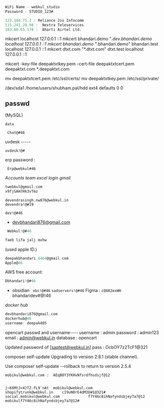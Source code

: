 
```d
WiFi Name - webkul_studio  
Password - STUDIO_123#
```

```d 
122.184.75.2 : Reliance Jio Infocomm
115.241.28.98 :  Nextra Teleservices
103.80.65.178 :  Bharti Airtel Ltd.
```

mkcert localhost 127.0.0.1 ::1
mkcert bhandari.demo "*.dev.bhandari.demo localhost 127.0.0.1 ::1
mkcert bhandari.demo "*.bhandari.demo" bhandari.test localhost 127.0.0.1 ::1
mkcert dtxt.com "*.dtxt.com" dtxt.test localhost 127.0.0.1 ::1


mkcert -key-file deepaktxtkey.pem -cert-file deepaktxtcert.pem deepaktxt.com *.deepaktxt.com


mv deepaktxtcert.pem /etc/ssl/certs/
mv deepaktxtkey.pem /etc/ssl/private/

/dev/sda1	/home/users/shubham.pal/hdd	ext4	defaults	0	0

passwd
---
(MySQL) 
``` shell
data
```
``` shell
 Chat@#46 
 ```
uvdesk ----- 
``` shell
uvdesk!@#
```
erp password :
``` shell
 Erp@webkul#46
```
*Accounts team excel login gmail*
``` d
twebkul@gmail.com
x9fjGAH7Hk3vTmz
```

``` shell  gitlab
devendrasingh.nw876@webkul.in
devendra!@#19
```

` dev!@#46 `
* devbhandari876@gmail.com
``` d
 Webkul!@#46 
```
``` c
faeb lifa jalj mxhw
```
 (used apple ID.)
``` c
deepakbhandari.6464@gmail.com
Apple@46
```
AWS free account: 
``` d
Dbhandari!@#46
```

* obsidian
` obs!@#46`
` sadservers!@#46 `
Figma : ` cQ882exWH `
bhandaridev#@!46

*docker hub*
``` d
devbhandari876@gmail.com
dockerhub@46
username: deepak405
```
opencart passwd and username----
username : admin
password : admin123
email : admin@webkul.in
database : opencart


Updated password of [saptest@webkul.in]
pass : OcbOY7z2TcF1@321


 composer self-update
Upgrading to version 2.8.1 (stable channel).
   
Use composer self-update --rollback to return to version 2.5.4


``` passwords
mobikul@webkul.com :  AEqB8Y3YKHvNfsrdfhsdsjf@12


j~6XMtJ<4}TZ-fL9`nAt  mobikul@webkul.com
shopifytrunk@webkul.in    cI9uN0rE4dM3bW1@321#
social.mobikul@webkul.com             f7Y46c8ihNafyndsbjey7a7@12
mobikulf7Y46c8ihNafyndsbjey7a7@12#
```



